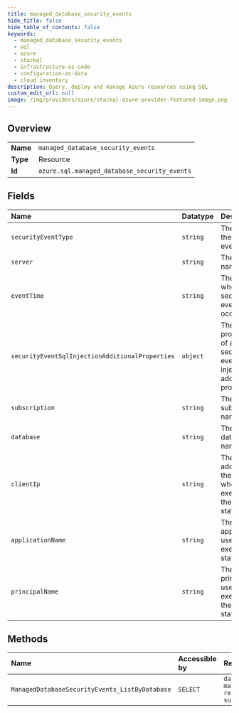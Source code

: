 ```yaml
---
title: managed_database_security_events
hide_title: false
hide_table_of_contents: false
keywords:
  - managed_database_security_events
  - sql
  - azure    
  - stackql
  - infrastructure-as-code
  - configuration-as-data
  - cloud inventory
description: Query, deploy and manage Azure resources using SQL
custom_edit_url: null
image: /img/providers/azure/stackql-azure-provider-featured-image.png
---
```

  
    

## Overview
<table><tbody>
<tr><td><b>Name</b></td><td><code>managed_database_security_events</code></td></tr>
<tr><td><b>Type</b></td><td>Resource</td></tr>
<tr><td><b>Id</b></td><td><code>azure.sql.managed_database_security_events</code></td></tr>
</tbody></table>

## Fields
| Name | Datatype | Description |
|:-----|:---------|:------------|
| `securityEventType` | `string` | The type of the security event. |
| `server` | `string` | The server name |
| `eventTime` | `string` | The time when the security event occurred. |
| `securityEventSqlInjectionAdditionalProperties` | `object` | The properties of a security event sql injection additional properties. |
| `subscription` | `string` | The subscription name |
| `database` | `string` | The database name |
| `clientIp` | `string` | The IP address of the client who executed the statement. |
| `applicationName` | `string` | The application used to execute the statement. |
| `principalName` | `string` | The principal user who executed the statement |
## Methods
| Name | Accessible by | Required Params |
|:-----|:--------------|:----------------|
| `ManagedDatabaseSecurityEvents_ListByDatabase` | `SELECT` | `databaseName, managedInstanceName, resourceGroupName, subscriptionId` |
